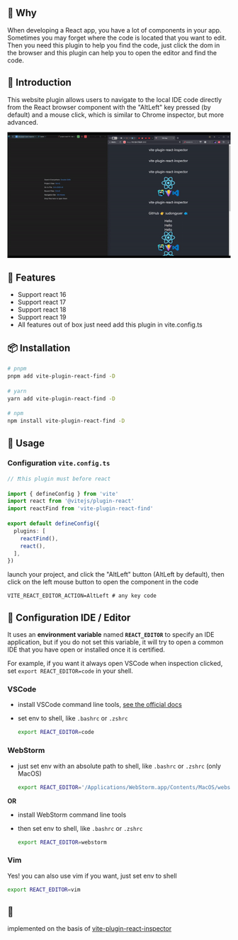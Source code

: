 ## 👀 Why

When developing a React app, you have a lot of components in your app. Sometimes you may forget where the code is located that you want to edit. Then you need this plugin to help you find the code, just click the dom in the browser and this plugin can help you to open the editor and find the code.

## 📖 Introduction

This website plugin allows users to navigate to the local IDE code directly from the React browser component with the "AltLeft" key pressed (by default) and a mouse click, which is similar to Chrome inspector, but more advanced.

![](./docs/react-plugin-find.gif)

## 🌈 Features

- Support react 16
- Support react 17
- Support react 18
- Support react 19
- All features out of box just need add this plugin in vite.config.ts

## 📦 Installation

```bash
# pnpm 
pnpm add vite-plugin-react-find -D

# yarn
yarn add vite-plugin-react-find -D

# npm
npm install vite-plugin-react-find -D
```

## 🦄 Usage

### Configuration `vite.config.ts`

```ts
// ❗️this plugin must before react

import { defineConfig } from 'vite'
import react from '@vitejs/plugin-react'
import reactFind from 'vite-plugin-react-find'

export default defineConfig({
  plugins: [
    reactFind(),
    react(),
  ],
})
```

launch your project, and click the "AltLeft" button (AltLeft by default), then click on the left mouse button to open the component in the code

```dotenv
VITE_REACT_EDITOR_ACTION=AltLeft # any key code 
```

## 🔌  Configuration IDE / Editor

It uses an **environment variable** named **`REACT_EDITOR`** to specify an IDE application, but if you do not set this variable, it will try to open a common IDE that you have open or installed once it is certified.

For example, if you want it always open VSCode when inspection clicked, set `export REACT_EDITOR=code` in your shell.

### VSCode

- install VSCode command line tools, [see the official docs](https://code.visualstudio.com/docs/setup/mac#_launching-from-the-command-line)
- set env to shell, like `.bashrc` or `.zshrc`

  ```bash
  export REACT_EDITOR=code
  ```

### WebStorm

- just set env with an absolute path to shell, like `.bashrc` or `.zshrc` (only MacOS)

  ```bash
  export REACT_EDITOR='/Applications/WebStorm.app/Contents/MacOS/webstorm'
  ```

**OR**

- install WebStorm command line tools
- then set env to shell, like `.bashrc` or `.zshrc`

  ```bash
  export REACT_EDITOR=webstorm
  ```

### Vim

Yes! you can also use vim if you want, just set env to shell

```bash
export REACT_EDITOR=vim
```

## 🌸

implemented on the basis of [vite-plugin-react-inspector](https://www.npmjs.com/package/vite-plugin-react-inspector)
